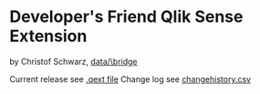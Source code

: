 # Developer's Friend Qlik Sense Extension

by Christof Schwarz, <a href="https://www.databridge.ch">data/\bridge</a>

Current release see <a href="DevelopersFriend.qext">.qext file</a>
Change log see <a href="changehistory.csv">changehistory.csv</a>
